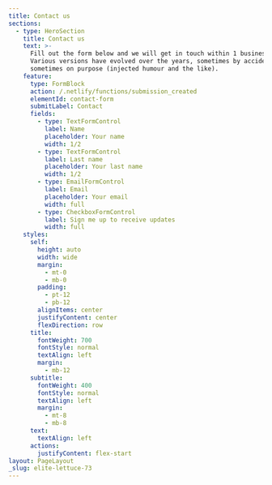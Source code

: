 ```yaml
---
title: Contact us
sections:
  - type: HeroSection
    title: Contact us
    text: >-
      Fill out the form below and we will get in touch within 1 business day.
      Various versions have evolved over the years, sometimes by accident,
      sometimes on purpose (injected humour and the like).
    feature:
      type: FormBlock
      action: /.netlify/functions/submission_created
      elementId: contact-form
      submitLabel: Contact
      fields:
        - type: TextFormControl
          label: Name
          placeholder: Your name
          width: 1/2
        - type: TextFormControl
          label: Last name
          placeholder: Your last name
          width: 1/2
        - type: EmailFormControl
          label: Email
          placeholder: Your email
          width: full
        - type: CheckboxFormControl
          label: Sign me up to receive updates
          width: full
    styles:
      self:
        height: auto
        width: wide
        margin:
          - mt-0
          - mb-0
        padding:
          - pt-12
          - pb-12
        alignItems: center
        justifyContent: center
        flexDirection: row
      title:
        fontWeight: 700
        fontStyle: normal
        textAlign: left
        margin:
          - mb-12
      subtitle:
        fontWeight: 400
        fontStyle: normal
        textAlign: left
        margin:
          - mt-8
          - mb-8
      text:
        textAlign: left
      actions:
        justifyContent: flex-start
layout: PageLayout
_slug: elite-lettuce-73
---
```

